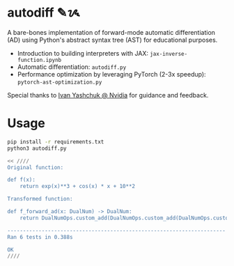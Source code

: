 # autodiff ✎ᝰ

A bare-bones implementation of forward-mode automatic differentiation (AD) using Python's abstract syntax tree (AST) for educational purposes.

- Introduction to building interpreters with JAX: `jax-inverse-function.ipynb`
- Automatic differentiation: `autodiff.py`
- Performance optimization by leveraging PyTorch (2-3x speedup): `pytorch-ast-optimization.py`

Special thanks to [Ivan Yashchuk @ Nvidia](https://github.com/IvanYashchuk) for guidance and feedback.

# Usage

```bash
pip install -r requirements.txt
python3 autodiff.py

<< ////
Original function:

def f(x):
    return exp(x)**3 + cos(x) * x + 10**2

Transformed function:

def f_forward_ad(x: DualNum) -> DualNum:
    return DualNumOps.custom_add(DualNumOps.custom_add(DualNumOps.custom_pow(DualNumOps.custom_exp(x), 3), DualNumOps.custom_mul(DualNumOps.custom_cos(x), x)), (10 ** 2))

----------------------------------------------------------------------
Ran 6 tests in 0.388s

OK
////
```
